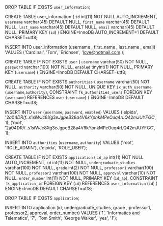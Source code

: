 DROP TABLE IF EXISTS `user_information`;

CREATE TABLE user_information (
 `id` int(11) NOT NULL AUTO_INCREMENT,
 `username` varchar(45) DEFAULT NULL,
 `first_name` varchar(45) DEFAULT NULL,
 `last_name` varchar(45) DEFAULT NULL,
 `email` varchar(45) DEFAULT NULL,
 PRIMARY KEY (`id`)
) ENGINE=InnoDB AUTO_INCREMENT=1 DEFAULT CHARSET=utf8;

INSERT INTO user_information (username , first_name , last_name , email)
VALUES ('Cardinal', 'Tom', 'Erichsen', 'love@hotmail.com');

CREATE TABLE IF NOT EXISTS `user` (
 `username` varchar(50) NOT NULL,
 `password` varchar(100) NOT NULL,
 `enabled` tinyint(1) NOT NULL,
 PRIMARY KEY (`username`)
) ENGINE=InnoDB DEFAULT CHARSET=utf8;


CREATE TABLE IF NOT EXISTS `authorities` (
 `username` varchar(50) NOT NULL,
 `authority` varchar(50) NOT NULL,
 UNIQUE KEY `ix_auth_username` (`username`,`authority`),
 CONSTRAINT `fk_authorities_users` FOREIGN KEY (`username`) REFERENCES `user` (`username`)
) ENGINE=InnoDB DEFAULT CHARSET=utf8;



INSERT INTO `user` (`username`, `password`, `enabled`) VALUES
   ('elpida', '$2a$04$DR/f..s1siWJc8Xg3eJgpeB28a4V6kYpnkMPeOuq4rLQ42mJUYFGC', 1),
   ('root', '$2a$04$DR/f..s1siWJc8Xg3eJgpeB28a4V6kYpnkMPeOuq4rLQ42mJUYFGC', 1);

INSERT INTO `authorities` (`username`, `authority`) VALUES
   ('root', 'ROLE_ADMIN'),
   ('elpida', 'ROLE_USER');
   
 CREATE TABLE IF NOT EXISTS `application` (
 `id_ap` int(11) NOT NULL AUTO_INCREMENT,
 `id` int(11) NOT NULL,
 `undergraduate_studies` varchar(100) NOT NULL,
 `grade` int(2) NOT NULL,
 `professor1` varchar(100) NOT NULL,
 `professor2` varchar(100) NOT NULL,
 `approval` varchar(10) NOT NULL,
 `order_number` int(11) NOT NULL,
 PRIMARY KEY (`id_ap`),
 CONSTRAINT `fk_application_id` FOREIGN KEY (`id`) REFERENCES `user_information` (`id`)
) ENGINE=InnoDB DEFAULT CHARSET=utf8;

DROP TABLE IF EXISTS `application`;

INSERT INTO application (id, undergraduate_studies, grade , professor1, professor2, approval, order_number)
VALUES ('1', 'Informatics and Telematics', '7', 'Tom Smith', 'George Walker', 'yes', '1');

